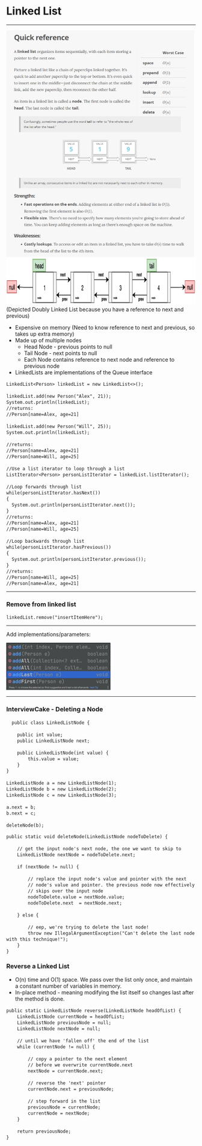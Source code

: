 # Linked List
-----------------

<img src="LinkedListQuickRef.PNG" height="600">

<img src="linkedList.PNG" height="125">
(Depicted Doubly Linked List because you have a reference to next and previous)

-  Expensive on memory (Need to know reference to next and previous, so takes up extra memory)
-  Made up of multiple nodes
    - Head Node - previous points to null
    - Tail Node - next points to null
    - Each Node contains reference to next node and reference to previous node
- LinkedLists are implementations of the Queue interface

```
LinkedList<Person> linkedList = new LinkedList<>();

linkedList.add(new Person("Alex", 21));
System.out.println(linkedList);
//returns:
//Person[name=Alex, age=21]

linkedList.add(new Person("Will", 25));
System.out.println(linkedList);

//returns:
//Person[name=Alex, age=21]
//Person[name=Will, age=25]

//Use a list iterator to loop through a list
ListIterator<Person> personListIterator = linkedList.listIterator();

//Loop forwards through list
while(personListIterator.hasNext())
{
  System.out.println(personListIterator.next());
}
//returns:
//Person[name=Alex, age=21]
//Person[name=Will, age=25]

//Loop backwards through list
while(personListIterator.hasPrevious())
{
  System.out.println(personListIterator.previous());
}
//returns:
//Person[name=Will, age=25]
//Person[name=Alex, age=21]
```

----------

### Remove from linked list

```
linkedList.remove("insertItemHere");
```

----------

Add implementations/parameters:

<img src="linkedListAdd.PNG" height="125">


-----------
### InterviewCake - Deleting a Node

```
  public class LinkedListNode {

    public int value;
    public LinkedListNode next;

    public LinkedListNode(int value) {
        this.value = value;
    }
}

LinkedListNode a = new LinkedListNode(1);
LinkedListNode b = new LinkedListNode(2);
LinkedListNode c = new LinkedListNode(3);

a.next = b;
b.next = c;

deleteNode(b);

```

```
public static void deleteNode(LinkedListNode nodeToDelete) {

    // get the input node's next node, the one we want to skip to
    LinkedListNode nextNode = nodeToDelete.next;

    if (nextNode != null) {

        // replace the input node's value and pointer with the next
        // node's value and pointer. the previous node now effectively
        // skips over the input node
        nodeToDelete.value = nextNode.value;
        nodeToDelete.next  = nextNode.next;

    } else {

        // eep, we're trying to delete the last node!
        throw new IllegalArgumentException("Can't delete the last node with this technique!");
    }
}
```

### Reverse a Linked List
-  O(n) time and O(1) space. We pass over the list only once, and maintain a constant number of variables in memory. 
-  In-place method - meaning modifying the list itself so changes last after the method is done.

```
public static LinkedListNode reverse(LinkedListNode headOfList) {
    LinkedListNode currentNode = headOfList;
    LinkedListNode previousNode = null;
    LinkedListNode nextNode = null;

    // until we have 'fallen off' the end of the list
    while (currentNode != null) {

        // copy a pointer to the next element
        // before we overwrite currentNode.next
        nextNode = currentNode.next;

        // reverse the 'next' pointer
        currentNode.next = previousNode;

        // step forward in the list
        previousNode = currentNode;
        currentNode = nextNode;
    }

    return previousNode;
}
```
